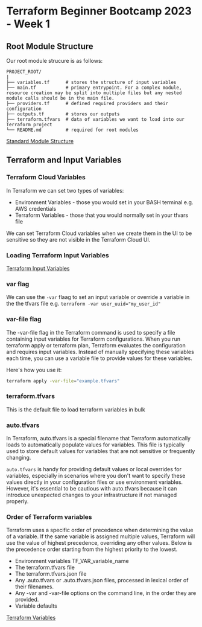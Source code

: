 # Terraform Beginner Bootcamp 2023 - Week 1

## Root Module Structure 

Our root module strucure is as follows:

```
PROJECT_ROOT/
| 
├── variables.tf      # stores the structure of input variables
├── main.tf           # primary entrypoint. For a complex module, resource creation may be split into multiple files but any nested module calls should be in the main file.
├── providers.tf      # defined required providers and their configuration
├── outputs.tf        # stores our outputs
├── terraform.tfvars  # data of variables we want to load into our Terraform project
└── README.md         # required for root modules
```
[Standard Module Structure](https://developer.hashicorp.com/terraform/language/modules/develop/structure)

## Terraform and Input Variables

### Terraform Cloud Variables

In Terraform we can set two types of variables:
- Environment Variables - those you would set in your BASH terminal e.g. AWS credentials
- Terraform Variables - those that you would normally set in your tfvars file

We can set Terraform Cloud variables when we create them in the UI to be sensitive so they are not visible in the Terraform Cloud UI.

### Loading Terraform Input Variables

[Terraform Input Variables](https://developer.hashicorp.com/terraform/language/values/variables)

### var flag
We can use the `-var` flaag to set an input variable or override a variable in the the tfvars file e.g. `terraform -var user_uuid="my_user_id"`

### var-file flag

The -var-file flag in the Terraform command is used to specify a file containing input variables for Terraform configurations. When you run terraform apply or terraform plan, Terraform evaluates the configuration and requires input variables. Instead of manually specifying these variables each time, you can use a variable file to provide values for these variables.

Here's how you use it:

```sh
terraform apply -var-file="example.tfvars"
```
### terraform.tfvars

This is the default file to load terraform variables in bulk

### auto.tfvars

In Terraform, auto.tfvars is a special filename that Terraform automatically loads to automatically populate values for variables. This file is typically used to store default values for variables that are not sensitive or frequently changing.

`auto.tfvars` is handy for providing default values or local overrides for variables, especially in scenarios where you don't want to specify these values directly in your configuration files or use environment variables. However, it's essential to be cautious with auto.tfvars because it can introduce unexpected changes to your infrastructure if not managed properly.

### Order of Terraform variables

Terraform uses a specific order of precedence when determining the value of a variable. If the same variable is assigned multiple values, Terraform will use the value of highest precedence, overriding any other values. Below is the precedence order starting from the highest priority to the lowest.

- Environment variables TF_VAR_variable_name
- The terraform.tfvars file
- The terraform.tfvars.json file
- Any .auto.tfvars or .auto.tfvars.json files, processed in lexical order of their filenames.
- Any -var and -var-file options on the command line, in the order they are provided.
- Variable defaults

[Terraform Variables](https://www.env0.com/blog/terraform-variables)
